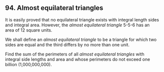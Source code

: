 ## 94. Almost equilateral triangles

It is easily proved that no equilateral triangle exists with integral length sides and integral area. However, the _almost equilateral triangle_ 5-5-6 has an area of 12 square units.

We shall define an _almost equilateral triangle_ to be a triangle for which two sides are equal and the third differs by no more than one unit.

Find the sum of the perimeters of all _almost equilateral triangles_ with integral side lengths and area and whose perimeters do not exceed one billion (1,000,000,000).
